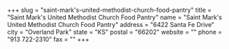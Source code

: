 +++
slug = "saint-mark's-united-methodist-church-food-pantry"
title = "Saint Mark's United Methodist Church Food Pantry"
name = "Saint Mark's United Methodist Church Food Pantry"
address = "6422 Santa Fe Drive"
city = "Overland Park"
state = "KS"
postal = "66202"
website = ""
phone = "913 722-2310"
fax = ""
+++

